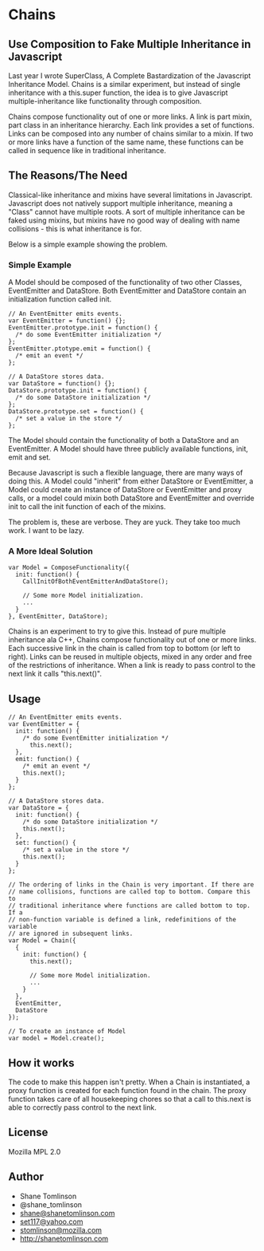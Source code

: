 # Chains

## Use Composition to Fake Multiple Inheritance in Javascript

Last year I wrote SuperClass, A Complete Bastardization of the Javascript
Inheritance Model. Chains is a similar experiment, but instead of single
inheritance with a this.super function, the idea is to give Javascript
multiple-inheritance like functionality through composition.

Chains compose functionality out of one or more links. A link is part mixin,
part class in an inheritance hierarchy. Each link provides a set of functions.
Links can be composed into any number of chains similar to a mixin.  If two or
more links have a function of the same name, these functions can be called in
sequence like in traditional inheritance.

## The Reasons/The Need

Classical-like inheritance and mixins have several limitations in Javascript.
Javascript does not natively support multiple inheritance, meaning a "Class"
cannot have multiple roots. A sort of multiple inheritance can be faked using
mixins, but mixins have no good way of dealing with name collisions - this is
what inheritance is for.

Below is a simple example showing the problem.

### Simple Example

A Model should be composed of the functionality of two other Classes,
EventEmitter and DataStore. Both EventEmitter and DataStore contain an
initialization function called init.

```
// An EventEmitter emits events.
var EventEmitter = function() {};
EventEmitter.prototype.init = function() {
  /* do some EventEmitter initialization */
};
EventEmitter.ptotype.emit = function() {
  /* emit an event */
};

// A DataStore stores data.
var DataStore = function() {};
DataStore.prototype.init = function() {
  /* do some DataStore initialization */
};
DataStore.prototype.set = function() {
  /* set a value in the store */
};

```

The Model should contain the functionality of both a DataStore and an
EventEmitter. A Model should have three publicly available functions, init,
emit and set.

Because Javascript is such a flexible language, there are many ways of doing
this. A Model could "inherit" from either DataStore or EventEmitter, a Model
could create an instance of DataStore or EventEmitter and proxy calls, or
a model could mixin both DataStore and EventEmitter and override init to call
the init function of each of the mixins.

The problem is, these are verbose.  They are yuck.  They take too much work.
I want to be lazy.

### A More Ideal Solution
```
var Model = ComposeFunctionality({
  init: function() {
    CallInitOfBothEventEmitterAndDataStore();

    // Some more Model initialization.
    ...
  }
}, EventEmitter, DataStore);
```

Chains is an experiment to try to give this. Instead of pure multiple
inheritance ala C++, Chains compose functionality out of one or more links.
Each successive link in the chain is called from top to bottom (or left to
right). Links can be reused in multiple objects, mixed in any order and free of
the restrictions of inheritance. When a link is ready to pass control to the
next link it calls "this.next()".

## Usage

```
// An EventEmitter emits events.
var EventEmitter = {
  init: function() {
    /* do some EventEmitter initialization */
      this.next();
  },
  emit: function() {
    /* emit an event */
    this.next();
  }
};

// A DataStore stores data.
var DataStore = {
  init: function() {
    /* do some DataStore initialization */
    this.next();
  },
  set: function() {
    /* set a value in the store */
    this.next();
  }
};

// The ordering of links in the Chain is very important. If there are
// name collisions, functions are called top to bottom. Compare this to
// traditional inheritance where functions are called bottom to top. If a
// non-function variable is defined a link, redefinitions of the variable
// are ignored in subsequent links.
var Model = Chain({
  {
    init: function() {
      this.next();

      // Some more Model initialization.
      ...
    }
  },
  EventEmitter,
  DataStore
});

// To create an instance of Model
var model = Model.create();
```

## How it works
The code to make this happen isn't pretty. When a Chain is instantiated,
a proxy function is created for each function found in the chain. The proxy
function takes care of all housekeeping chores so that a call to this.next is
able to correctly pass control to the next link.

## License
Mozilla MPL 2.0

## Author
* Shane Tomlinson
* @shane_tomlinson
* shane@shanetomlinson.com
* set117@yahoo.com
* stomlinson@mozilla.com
* http://shanetomlinson.com



